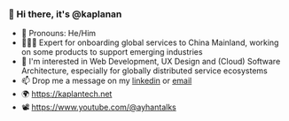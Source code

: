 ### 👋 Hi there, it's @kaplanan

- 🖤 Pronouns: He/Him
- 🧑🏻‍💻 Expert for onboarding global services to China Mainland, working on some products to support emerging industries
- 👀 I'm interested in Web Development, UX Design and (Cloud) Software Architecture, especially for globally distributed service ecosystems
- 📫 Drop me a message on my [linkedin](https://www.linkedin.com/in/ayhan-kaplan/) or [email](mailto:ayhan@kaplantech.net)
- 🌍 https://kaplantech.net
- 📽️ https://www.youtube.com/@ayhantalks

<!--
**kaplanan/kaplanan** is a ✨ _special_ ✨ repository because its `README.md` (this file) appears on your GitHub profile.

Here are some ideas to get you started:

- 🔭 I’m currently working on ...
- 🌱 I’m currently learning ...
- 👯 I’m looking to collaborate on ...
- 🤔 I’m looking for help with ...
- 💬 Ask me about ...
- 📫 How to reach me: ...
- 😄 Pronouns: ...
- ⚡ Fun fact: ...
-->
